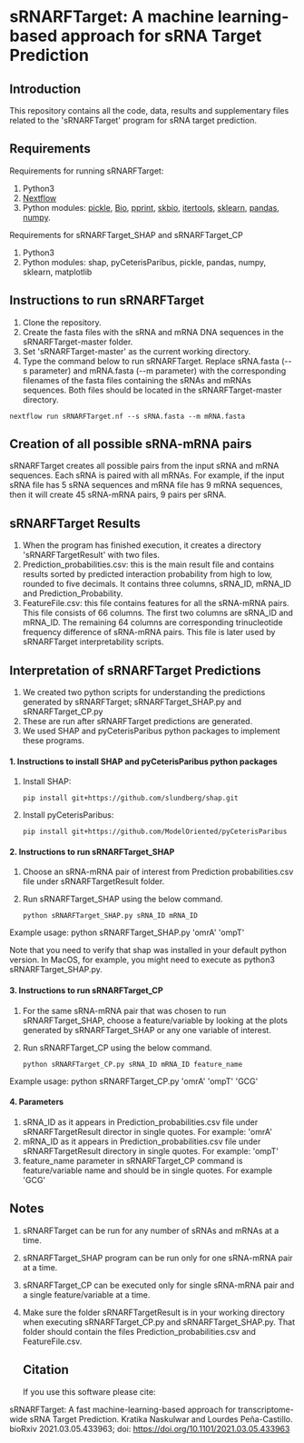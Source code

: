 # sRNARFTarget: A machine learning-based approach for sRNA Target Prediction #
  
  ## Introduction

This repository contains all the code, data, results and supplementary files related to the 'sRNARFTarget' program for sRNA target prediction.
    
  ## Requirements

Requirements for running sRNARFTarget:
  1. Python3
  2. [Nextflow](https://www.nextflow.io/)
  3. Python modules: [pickle](https://docs.python.org/3/library/pickle.html), [Bio](https://biopython.org/), [pprint](https://docs.python.org/3/library/pprint.html), [skbio](http://scikit-bio.org/), [itertools](https://docs.python.org/3/library/itertools.html), [sklearn](https://scikit-learn.org/stable/), [pandas](https://pandas.pydata.org/), [numpy](https://numpy.org/).
        
Requirements for sRNARFTarget_SHAP and sRNARFTarget_CP
  1. Python3
  2. Python modules: shap, pyCeterisParibus, pickle, pandas, numpy, sklearn, matplotlib
             
  ## Instructions to run sRNARFTarget
  
  1. Clone the repository.
  2. Create the fasta files with the sRNA and mRNA DNA sequences in the sRNARFTarget-master folder.
  3. Set 'sRNARFTarget-master' as the current working directory.
  4. Type the command below to run sRNARFTarget. Replace sRNA.fasta (--s parameter) and mRNA.fasta (--m parameter) with the corresponding filenames of the fasta files containing the sRNAs and mRNAs sequences. Both files should be located in the sRNARFTarget-master directory.
   
    nextflow run sRNARFTarget.nf --s sRNA.fasta --m mRNA.fasta
   
  ## Creation of all possible sRNA-mRNA pairs
  
sRNARFTarget creates all possible pairs from the input sRNA and mRNA sequences. Each sRNA is paired with all mRNAs. For example, if the input sRNA file has 5 sRNA sequences and mRNA file has 9 mRNA sequences, then it will create 45 sRNA-mRNA pairs, 9 pairs per sRNA.
 
  ## sRNARFTarget Results
    
  1. When the program has finished execution, it creates a directory 'sRNARFTargetResult' with two files.
  2. Prediction_probabilities.csv: this is the main result file and contains results sorted by predicted interaction probability from high to low, rounded to five decimals. It contains three columns, sRNA_ID, mRNA_ID and Prediction_Probability.
  3. FeatureFile.csv: this file contains features for all the sRNA-mRNA pairs. This file consists of 66 columns. The first two columns are sRNA_ID and mRNA_ID. The remaining 64 columns are corresponding trinucleotide frequency difference of sRNA-mRNA pairs. This file is later used by sRNARFTarget interpretability scripts.

  ## Interpretation of sRNARFTarget Predictions 
  
  1. We created two python scripts for understanding the predictions generated by sRNARFTarget; sRNARFTarget_SHAP.py and sRNARFTarget_CP.py
  2. These are run after sRNARFTarget predictions are generated.
  3. We used SHAP and pyCeterisParibus python packages to implement these programs.
   
   #### 1. Instructions to install SHAP and pyCeterisParibus python packages 
   
   1. Install SHAP:
   
          pip install git+https://github.com/slundberg/shap.git
    
   2. Install pyCeterisParibus:
   
          pip install git+https://github.com/ModelOriented/pyCeterisParibus
          
   #### 2. Instructions to run sRNARFTarget_SHAP
   
   1. Choose an sRNA-mRNA pair of interest from Prediction probabilities.csv file under sRNARFTargetResult folder.
   2. Run sRNARFTarget_SHAP using the below command.
      
          python sRNARFTarget_SHAP.py sRNA_ID mRNA_ID
         
   Example usage: python sRNARFTarget_SHAP.py 'omrA' 'ompT'
   
   Note that you need to verify that shap was installed in your default python version. In MacOS, for example, you might need to execute as  python3 sRNARFTarget_SHAP.py.
  
   #### 3. Instructions to run sRNARFTarget_CP
   
   1. For the same sRNA-mRNA pair that was chosen to run sRNARFTarget_SHAP, choose a feature/variable by looking at the plots generated by sRNARFTarget_SHAP or any one variable of interest.
  2. Run sRNARFTarget_CP using the below command.
      
         python sRNARFTarget_CP.py sRNA_ID mRNA_ID feature_name
         
  Example usage: python sRNARFTarget_CP.py 'omrA' 'ompT' 'GCG'
         
   #### 4. Parameters
   
   1.  sRNA_ID as it appears in Prediction_probabilities.csv file under sRNARFTargetResult director in single quotes. For example: 'omrA'
   2.  mRNA_ID as it appears in Prediction_probabilities.csv file under sRNARFTargetResult directory in single quotes. For example: 'ompT'
   4.  feature_name parameter in sRNARFTarget_CP command is feature/variable name and should be in single quotes. For example 'GCG'
      
   ## Notes
1. sRNARFTarget can be run for any number of sRNAs and mRNAs at a time.
2. sRNARFTarget_SHAP program can be run only for one sRNA-mRNA pair at a time.
3. sRNARFTarget_CP can be executed only for single sRNA-mRNA pair and a single feature/variable at a time.
4. Make sure the folder sRNARFTargetResult is in your working directory when executing sRNARFTarget_CP.py and sRNARFTarget_SHAP.py. That folder should contain the files Prediction_probabilities.csv and FeatureFile.csv.

   ## Citation
   If you use this software please cite:
   
sRNARFTarget: A fast machine-learning-based approach for transcriptome-wide sRNA Target Prediction. Kratika Naskulwar and Lourdes Peña-Castillo. bioRxiv 2021.03.05.433963; doi: https://doi.org/10.1101/2021.03.05.433963 

